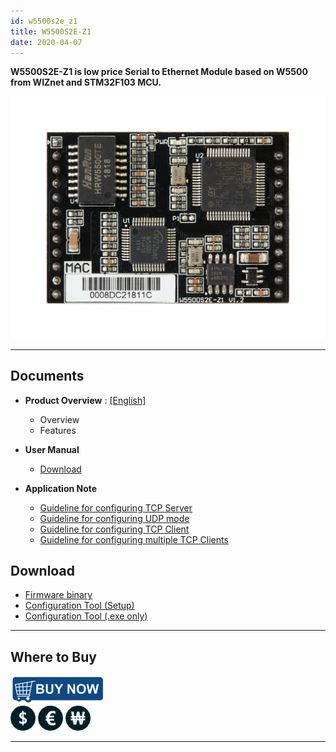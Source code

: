 ```yaml
---
id: w5500s2e_z1
title: W5500S2E-Z1
date: 2020-04-07
---
```


**W5500S2E-Z1 is low price Serial to Ethernet Module based on W5500 from
WIZnet and STM32F103 MCU.**

![](/img/products/w5500s2e-z1/500k_w5500s2e_z1.jpg)

-----

## Documents

  - **Product Overview** :
    [[English]](Overview-[EN])
      - Overview
      - Features



  - **User Manual**
      - [Download](https://www.wizse.com/w5500s2e/#)



  - **Application Note**
      - [Guideline for configuring TCP Server](/img/products/w5500s2e-z1/guideline_for_configure_the_s2e_as_tcp_server_by_mcu_v1.1.zip)
      - [Guideline for configuring UDP mode](/img/products/w5500s2e-z1/guideline_for_configuring_the_s2e_into_udp_mode_by_mcu_v1.1.zip)
      - [Guideline for configuring TCP Client](/img/products/w5500s2e-z1/guideline_for_configure_the_s2e_as_tcp_client_by_mcu_v1.1.zip)
      - <a href="/img/products/w5500s2e-z1/guideline_for_configuring_the_s2e_as_multiple_tcp_clients_by_mcu_v1.0_.pdf" target="_blank">Guideline for configuring multiple TCP Clients</a>


## Download

  - [Firmware binary](/img/products/w5500s2e-z1/w5500s2e-z1_app_v2.2.zip)
  - [Configuration Tool (Setup)](/img/products/w5500s2e-z1/wizs2e_configtool_v1.0.1.3_setup.zip)
  - [Configuration Tool (.exe only)](/img/products/w5500s2e-z1/wizs2e_configtool_v1.0.1.3.zip)

-----


## Where to Buy

![WIZnet Online Shop](/img/osh/wizarduino_m0_eth/buynow.png)  
[![WIZnetUS Online Shop, USA](/img/products/w5500/w5500_evb/icons/dollar.png)](http://www.shopwiznet.com/)
[![WIZnetEU Online Shop, Germany](/img/products/w5500/w5500_evb/icons/european-euro.png)](http://shop.wiznet.eu/)
[![WIZnetKorea Online Shop, Korea](/img/products/w5500/w5500_evb/icons/won.png)](http://shop.wiznet.co.kr/)



-----
